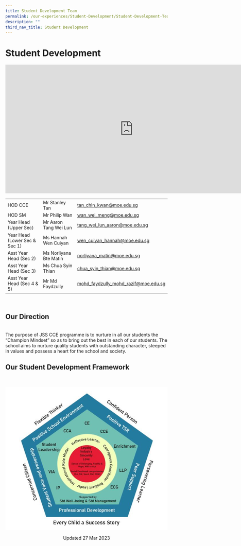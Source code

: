 ```yaml
---
title: Student Development Team
permalink: /our-experiences/Student-Development/Student-Development-Team/
description: ""
third_nav_title: Student Development
---
```

# Student Development
<iframe allowfullscreen="true" height="400" width="791" frameborder="0" src="https://docs.google.com/presentation/d/e/2PACX-1vQdYa3Nvh4LUafbL_yJ-vKOoZSet_1jrHNoObK289nxQAtkxecTzgESUBSMUKfvJ4xHtbV8F6gcqcv6/embed?start=true&amp;loop=true&amp;delayms=15000"></iframe>

<br>

| |  | |
| -------- | -------- | -------- |
| HOD CCE  | Mr Stanley Tan     | [tan_chin_kwan@moe.edu.sg](tan_chin_kwan@moe.edu.sg)    |
| HOD SM    | Mr Philip Wan    |[wan_wei_meng@moe.edu.sg](wan_wei_meng@moe.edu.sg)    |
| Year Head (Upper Sec)   | Mr Aaron Tang Wei Lun    | [tang_wei_lun_aaron@moe.edu.sg](tang_wei_lun_aaron@moe.edu.sg)     |
| Year Head (Lower Sec & Sec 1)     | Ms Hannah Wen Cuiyan    | [wen_cuiyan_hannah@moe.edu.sg](wen_cuiyan_hannah@moe.edu.sg)     |
| Asst Year Head (Sec 2)    | Ms Norliyana Bte Matin     | [norliyana_matin@moe.edu.sg](norliyana_matin@moe.edu.sg)    |
| Asst Year Head (Sec 3)    | Ms Chua Syin Thian     | [chua_syin_thian@moe.edu.sg](chua_syin_thian@moe.edu.sg)     |
| Asst Year Head (Sec 4 & 5)    | Mr Md Faydzully    | [mohd_faydzully_mohd_razif@moe.edu.sg](mohd_faydzully_mohd_razif@moe.edu.sg)    |

<br>

## Our Direction
<br>
The purpose of JSS CCE programme is to nurture in all our students the “Champion Mindset” so as to bring out the best in each of our students. The school aims to nurture quality students with outstanding character, steeped in values and possess a heart for the school and society.

## Our Student Development Framework
<br>

![](/images/JS_Student%20Development%20Framework%202020.jpg)

<center> Updated 27 Mar 2023 </center>